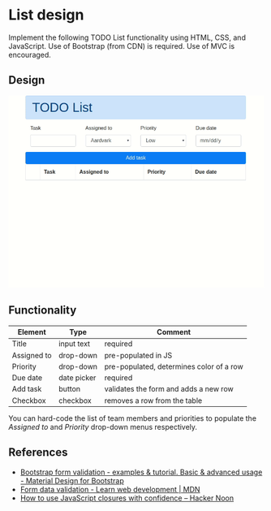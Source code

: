 # List design

Implement the following TODO List functionality using HTML, CSS, and JavaScript. Use of Bootstrap (from CDN) is required. Use of MVC is encouraged.

## Design

![TODO List](todo_list_demo.gif)

## Functionality

| Element | Type | Comment |
|---|---|---|
| Title | input text | required |
| Assigned to | drop-down | pre-populated in JS |
| Priority | drop-down | pre-populated, determines color of a row |
| Due date | date picker | required |
| Add task | button | validates the form and adds a new row |
| Checkbox | checkbox | removes a row from the table |

You can hard-code the list of team members and priorities to populate the *Assigned to* and *Priority* drop-down menus respectively.

## References

- [Bootstrap form validation - examples & tutorial. Basic & advanced usage - Material Design for Bootstrap](https://mdbootstrap.com/docs/jquery/forms/validation/)
- [Form data validation - Learn web development | MDN](https://developer.mozilla.org/en-US/docs/Learn/HTML/Forms/Form_validation)
- [How to use JavaScript closures with confidence – Hacker Noon](https://hackernoon.com/how-to-use-javascript-closures-with-confidence-85cd1f841a6b)
